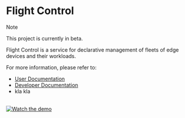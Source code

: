 # Flight Control

> [!NOTE]
> This project is currently in beta.

Flight Control is a service for declarative management of fleets of edge devices and their workloads.

For more information, please refer to:

* [User Documentation](docs/user/README.md)
* [Developer Documentation](docs/developer/README.md)
* kla kla
<br><br>

[![Watch the demo](docs/images/demo-thumbnail.png)](https://www.youtube.com/watch?v=WzNG_uWnmzk)

